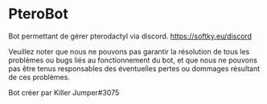 # PteroBot
Bot permettant de gérer pterodactyl via discord. https://softky.eu/discord

Veuillez noter que nous ne pouvons pas garantir la résolution de tous les problèmes ou bugs liés au fonctionnement du bot, et que nous ne pouvons pas être tenus responsables des éventuelles pertes ou dommages résultant de ces problèmes.

Bot créer par Killer Jumper#3075
